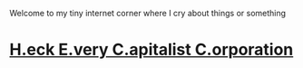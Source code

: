 Welcome to my tiny internet corner where I cry about things or something

# [H.eck E.very C.apitalist C.orporation](/hecclist.md)
